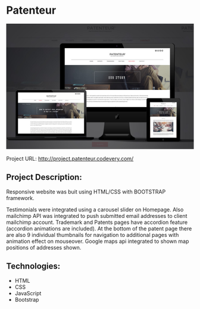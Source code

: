 # Patenteur
![alt tag](patenteur.jpg "Preview")

Project URL: http://project.patenteur.codevery.com/

## Project Description:

Responsive website was buit using HTML/CSS with BOOTSTRAP framework.

Testimonials were integrated using a carousel slider on Homepage. Also mailchimp API was integrated to push submitted email addresses to client mailchimp account.
Trademark and Patents pages have accordion feature (accordion animations are included).
At the bottom of the patent page there are also 9 individual thumbnails for navigation to additional pages with animation effect on mouseover.
Google maps api integrated to shown map positions of addresses shown.


## Technologies:
* HTML
* CSS
* JavaScript
* Bootstrap


